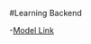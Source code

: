 #Learning Backend

-[Model Link](https://support.microsoft.com/en-us/windows/windows-keyboard-shortcuts-3d444b08-3a00-abd6-67da-ecfc07e86b98)
